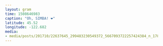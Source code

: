 ```yaml
---
layout: gram
time: 1508646983
caption: "Oh, SIMBA! ❤️"
latitude: 45.52
longitude: -122.682
media:
- media/posts/201710/22637645_299483230549372_5667093722257424384_n_17889858433125658.jpg
---
```

